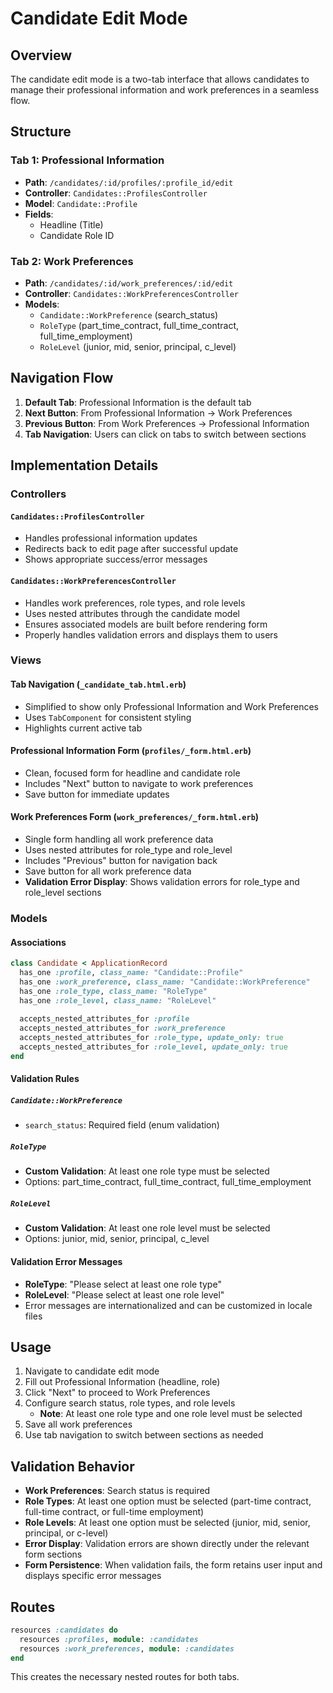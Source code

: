 # Candidate Edit Mode

## Overview

The candidate edit mode is a two-tab interface that allows candidates to manage their professional information and work preferences in a seamless flow.

## Structure

### Tab 1: Professional Information
- **Path**: `/candidates/:id/profiles/:profile_id/edit`
- **Controller**: `Candidates::ProfilesController`
- **Model**: `Candidate::Profile`
- **Fields**:
  - Headline (Title)
  - Candidate Role ID

### Tab 2: Work Preferences
- **Path**: `/candidates/:id/work_preferences/:id/edit`
- **Controller**: `Candidates::WorkPreferencesController`
- **Models**: 
  - `Candidate::WorkPreference` (search_status)
  - `RoleType` (part_time_contract, full_time_contract, full_time_employment)
  - `RoleLevel` (junior, mid, senior, principal, c_level)

## Navigation Flow

1. **Default Tab**: Professional Information is the default tab
2. **Next Button**: From Professional Information → Work Preferences
3. **Previous Button**: From Work Preferences → Professional Information
4. **Tab Navigation**: Users can click on tabs to switch between sections

## Implementation Details

### Controllers

#### `Candidates::ProfilesController`
- Handles professional information updates
- Redirects back to edit page after successful update
- Shows appropriate success/error messages

#### `Candidates::WorkPreferencesController`
- Handles work preferences, role types, and role levels
- Uses nested attributes through the candidate model
- Ensures associated models are built before rendering form
- Properly handles validation errors and displays them to users

### Views

#### Tab Navigation (`_candidate_tab.html.erb`)
- Simplified to show only Professional Information and Work Preferences
- Uses `TabComponent` for consistent styling
- Highlights current active tab

#### Professional Information Form (`profiles/_form.html.erb`)
- Clean, focused form for headline and candidate role
- Includes "Next" button to navigate to work preferences
- Save button for immediate updates

#### Work Preferences Form (`work_preferences/_form.html.erb`)
- Single form handling all work preference data
- Uses nested attributes for role_type and role_level
- Includes "Previous" button for navigation back
- Save button for all work preference data
- **Validation Error Display**: Shows validation errors for role_type and role_level sections

### Models

#### Associations
```ruby
class Candidate < ApplicationRecord
  has_one :profile, class_name: "Candidate::Profile"
  has_one :work_preference, class_name: "Candidate::WorkPreference"
  has_one :role_type, class_name: "RoleType"
  has_one :role_level, class_name: "RoleLevel"
  
  accepts_nested_attributes_for :profile
  accepts_nested_attributes_for :work_preference
  accepts_nested_attributes_for :role_type, update_only: true
  accepts_nested_attributes_for :role_level, update_only: true
end
```

#### Validation Rules

##### `Candidate::WorkPreference`
- `search_status`: Required field (enum validation)

##### `RoleType`
- **Custom Validation**: At least one role type must be selected
- Options: part_time_contract, full_time_contract, full_time_employment

##### `RoleLevel`
- **Custom Validation**: At least one role level must be selected
- Options: junior, mid, senior, principal, c_level

#### Validation Error Messages
- **RoleType**: "Please select at least one role type"
- **RoleLevel**: "Please select at least one role level"
- Error messages are internationalized and can be customized in locale files

## Usage

1. Navigate to candidate edit mode
2. Fill out Professional Information (headline, role)
3. Click "Next" to proceed to Work Preferences
4. Configure search status, role types, and role levels
   - **Note**: At least one role type and one role level must be selected
5. Save all work preferences
6. Use tab navigation to switch between sections as needed

## Validation Behavior

- **Work Preferences**: Search status is required
- **Role Types**: At least one option must be selected (part-time contract, full-time contract, or full-time employment)
- **Role Levels**: At least one option must be selected (junior, mid, senior, principal, or c-level)
- **Error Display**: Validation errors are shown directly under the relevant form sections
- **Form Persistence**: When validation fails, the form retains user input and displays specific error messages

## Routes

```ruby
resources :candidates do
  resources :profiles, module: :candidates
  resources :work_preferences, module: :candidates
end
```

This creates the necessary nested routes for both tabs. 